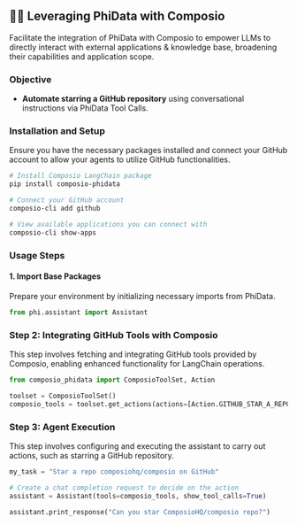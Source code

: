 ## 🚀🔗 Leveraging PhiData with Composio

Facilitate the integration of PhiData with Composio to empower LLMs to directly interact with external applications & knowledge base, broadening their capabilities and application scope.

### Objective

- **Automate starring a GitHub repository** using conversational instructions via PhiData Tool Calls.

### Installation and Setup

Ensure you have the necessary packages installed and connect your GitHub account to allow your agents to utilize GitHub functionalities.

```bash
# Install Composio LangChain package
pip install composio-phidata

# Connect your GitHub account
composio-cli add github

# View available applications you can connect with
composio-cli show-apps
```

### Usage Steps

#### 1. Import Base Packages

Prepare your environment by initializing necessary imports from PhiData.

```python
from phi.assistant import Assistant
```

### Step 2: Integrating GitHub Tools with Composio

This step involves fetching and integrating GitHub tools provided by Composio, enabling enhanced functionality for LangChain operations.
```python
from composio_phidata import ComposioToolSet, Action

toolset = ComposioToolSet()
composio_tools = toolset.get_actions(actions=[Action.GITHUB_STAR_A_REPOSITORY_FOR_THE_AUTHENTICATED_USER])
```

### Step 3: Agent Execution

This step involves configuring and executing the assistant to carry out actions, such as starring a GitHub repository.

```python
my_task = "Star a repo composiohq/composio on GitHub"

# Create a chat completion request to decide on the action
assistant = Assistant(tools=composio_tools, show_tool_calls=True)

assistant.print_response("Can you star ComposioHQ/composio repo?")
```